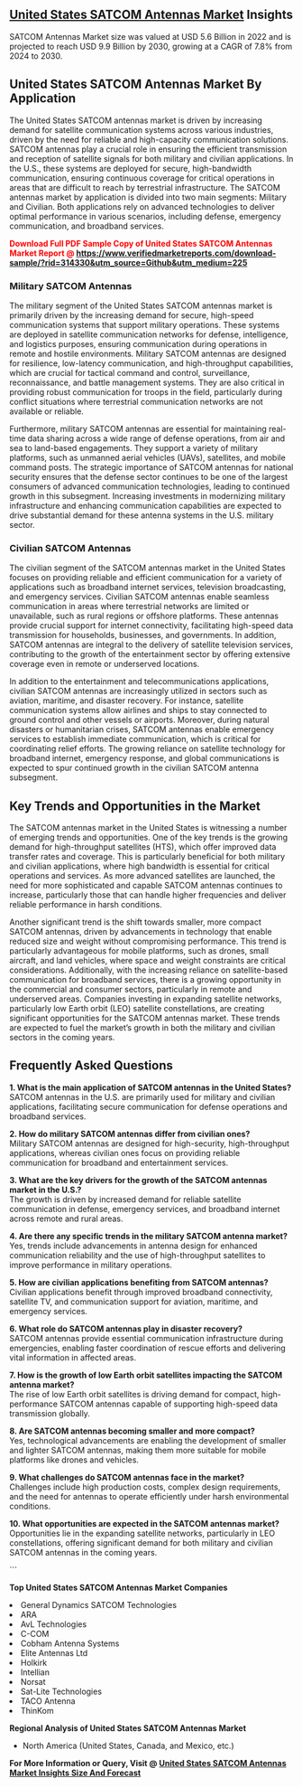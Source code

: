 <h2><a href="https://www.verifiedmarketreports.com/download-sample/?rid=314330&amp;utm_source=Github&amp;utm_medium=225" target="_blank">United States SATCOM Antennas Market</a> Insights</h2><p>SATCOM Antennas Market size was valued at USD 5.6 Billion in 2022 and is projected to reach USD 9.9 Billion by 2030, growing at a CAGR of 7.8% from 2024 to 2030.</p><p> <h2>United States SATCOM Antennas Market By Application</h2> <p>The United States SATCOM antennas market is driven by increasing demand for satellite communication systems across various industries, driven by the need for reliable and high-capacity communication solutions. SATCOM antennas play a crucial role in ensuring the efficient transmission and reception of satellite signals for both military and civilian applications. In the U.S., these systems are deployed for secure, high-bandwidth communication, ensuring continuous coverage for critical operations in areas that are difficult to reach by terrestrial infrastructure. The SATCOM antennas market by application is divided into two main segments: Military and Civilian. Both applications rely on advanced technologies to deliver optimal performance in various scenarios, including defense, emergency communication, and broadband services. <p><b><p><span class=""><span style="color: #ff0000;"><strong>Download Full PDF Sample Copy of United States SATCOM Antennas Market Report</strong> @ </span><a href="https://www.verifiedmarketreports.com/download-sample/?rid=314330&amp;utm_source=Github&amp;utm_medium=225" target="_blank">https://www.verifiedmarketreports.com/download-sample/?rid=314330&amp;utm_source=Github&amp;utm_medium=225</a></span></p></b></p> <h3>Military SATCOM Antennas</h3> <p>The military segment of the United States SATCOM antennas market is primarily driven by the increasing demand for secure, high-speed communication systems that support military operations. These systems are deployed in satellite communication networks for defense, intelligence, and logistics purposes, ensuring communication during operations in remote and hostile environments. Military SATCOM antennas are designed for resilience, low-latency communication, and high-throughput capabilities, which are crucial for tactical command and control, surveillance, reconnaissance, and battle management systems. They are also critical in providing robust communication for troops in the field, particularly during conflict situations where terrestrial communication networks are not available or reliable. <p>Furthermore, military SATCOM antennas are essential for maintaining real-time data sharing across a wide range of defense operations, from air and sea to land-based engagements. They support a variety of military platforms, such as unmanned aerial vehicles (UAVs), satellites, and mobile command posts. The strategic importance of SATCOM antennas for national security ensures that the defense sector continues to be one of the largest consumers of advanced communication technologies, leading to continued growth in this subsegment. Increasing investments in modernizing military infrastructure and enhancing communication capabilities are expected to drive substantial demand for these antenna systems in the U.S. military sector.</p> <h3>Civilian SATCOM Antennas</h3> <p>The civilian segment of the SATCOM antennas market in the United States focuses on providing reliable and efficient communication for a variety of applications such as broadband internet services, television broadcasting, and emergency services. Civilian SATCOM antennas enable seamless communication in areas where terrestrial networks are limited or unavailable, such as rural regions or offshore platforms. These antennas provide crucial support for internet connectivity, facilitating high-speed data transmission for households, businesses, and governments. In addition, SATCOM antennas are integral to the delivery of satellite television services, contributing to the growth of the entertainment sector by offering extensive coverage even in remote or underserved locations. <p>In addition to the entertainment and telecommunications applications, civilian SATCOM antennas are increasingly utilized in sectors such as aviation, maritime, and disaster recovery. For instance, satellite communication systems allow airlines and ships to stay connected to ground control and other vessels or airports. Moreover, during natural disasters or humanitarian crises, SATCOM antennas enable emergency services to establish immediate communication, which is critical for coordinating relief efforts. The growing reliance on satellite technology for broadband internet, emergency response, and global communications is expected to spur continued growth in the civilian SATCOM antenna subsegment.</p> <h2>Key Trends and Opportunities in the Market</h2> <p>The SATCOM antennas market in the United States is witnessing a number of emerging trends and opportunities. One of the key trends is the growing demand for high-throughput satellites (HTS), which offer improved data transfer rates and coverage. This is particularly beneficial for both military and civilian applications, where high bandwidth is essential for critical operations and services. As more advanced satellites are launched, the need for more sophisticated and capable SATCOM antennas continues to increase, particularly those that can handle higher frequencies and deliver reliable performance in harsh conditions. <p>Another significant trend is the shift towards smaller, more compact SATCOM antennas, driven by advancements in technology that enable reduced size and weight without compromising performance. This trend is particularly advantageous for mobile platforms, such as drones, small aircraft, and land vehicles, where space and weight constraints are critical considerations. Additionally, with the increasing reliance on satellite-based communication for broadband services, there is a growing opportunity in the commercial and consumer sectors, particularly in remote and underserved areas. Companies investing in expanding satellite networks, particularly low Earth orbit (LEO) satellite constellations, are creating significant opportunities for the SATCOM antennas market. These trends are expected to fuel the market’s growth in both the military and civilian sectors in the coming years.</p> <h2>Frequently Asked Questions</h2> <p><b>1. What is the main application of SATCOM antennas in the United States?</b><br> SATCOM antennas in the U.S. are primarily used for military and civilian applications, facilitating secure communication for defense operations and broadband services.</p> <p><b>2. How do military SATCOM antennas differ from civilian ones?</b><br> Military SATCOM antennas are designed for high-security, high-throughput applications, whereas civilian ones focus on providing reliable communication for broadband and entertainment services.</p> <p><b>3. What are the key drivers for the growth of the SATCOM antennas market in the U.S.?</b><br> The growth is driven by increased demand for reliable satellite communication in defense, emergency services, and broadband internet across remote and rural areas.</p> <p><b>4. Are there any specific trends in the military SATCOM antenna market?</b><br> Yes, trends include advancements in antenna design for enhanced communication reliability and the use of high-throughput satellites to improve performance in military operations.</p> <p><b>5. How are civilian applications benefiting from SATCOM antennas?</b><br> Civilian applications benefit through improved broadband connectivity, satellite TV, and communication support for aviation, maritime, and emergency services.</p> <p><b>6. What role do SATCOM antennas play in disaster recovery?</b><br> SATCOM antennas provide essential communication infrastructure during emergencies, enabling faster coordination of rescue efforts and delivering vital information in affected areas.</p> <p><b>7. How is the growth of low Earth orbit satellites impacting the SATCOM antenna market?</b><br> The rise of low Earth orbit satellites is driving demand for compact, high-performance SATCOM antennas capable of supporting high-speed data transmission globally.</p> <p><b>8. Are SATCOM antennas becoming smaller and more compact?</b><br> Yes, technological advancements are enabling the development of smaller and lighter SATCOM antennas, making them more suitable for mobile platforms like drones and vehicles.</p> <p><b>9. What challenges do SATCOM antennas face in the market?</b><br> Challenges include high production costs, complex design requirements, and the need for antennas to operate efficiently under harsh environmental conditions.</p> <p><b>10. What opportunities are expected in the SATCOM antennas market?</b><br> Opportunities lie in the expanding satellite networks, particularly in LEO constellations, offering significant demand for both military and civilian SATCOM antennas in the coming years.</p> ```</p><p><strong>Top United States SATCOM Antennas Market Companies</strong></p><div data-test-id=""><p><li>General Dynamics SATCOM Technologies</li><li> ARA</li><li> AvL Technologies</li><li> C-COM</li><li> Cobham Antenna Systems</li><li> Elite Antennas Ltd</li><li> Holkirk</li><li> Intellian</li><li> Norsat</li><li> Sat-Lite Technologies</li><li> TACO Antenna</li><li> ThinKom</li></p><div><strong>Regional Analysis of&nbsp;United States SATCOM Antennas Market</strong></div><ul><li dir="ltr"><p dir="ltr">North America&nbsp;(United States, Canada, and Mexico, etc.)</p></li></ul><p><strong>For More Information or Query, Visit @&nbsp;</strong><strong><a href="https://www.verifiedmarketreports.com/product/satcom-antennas-market/?utm_source=Github&amp;utm_medium=225" target="_blank">United States SATCOM Antennas Market Insights Size And Forecast</a></strong></p></div>
